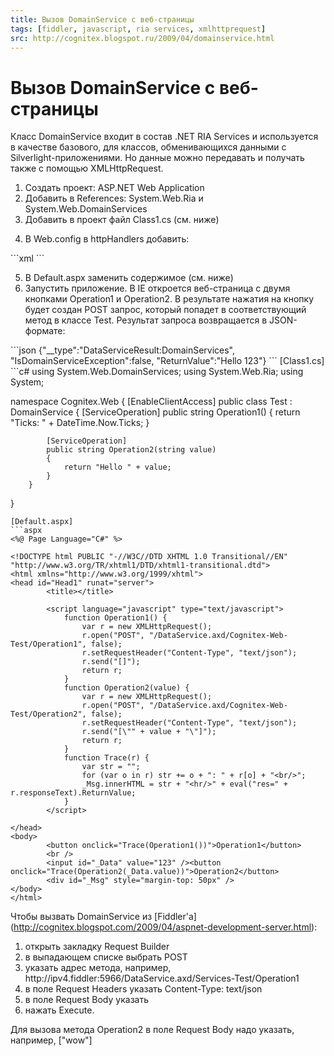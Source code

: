 ```yaml
---
title: Вызов DomainService с веб-страницы
tags: [fiddler, javascript, ria services, xmlhttprequest]
src: http://cognitex.blogspot.ru/2009/04/domainservice.html
---
```

# Вызов DomainService с веб-страницы
Класс DomainService входит в состав .NET RIA Services и используется в качестве базового, для классов, обменивающихся данными с Silverlight-приложениями. Но данные можно передавать и получать также с помощью XMLHttpRequest.
<ol>
  <li>Создать проект: ASP.NET Web Application</li>
  <li>Добавить в References: System.Web.Ria и System.Web.DomainServices</li>
  <li>Добавить в проект файл Class1.cs (см. ниже)</li>
</ol>
<ol start="4">
  <li>В Web.config в httpHandlers добавить:</li>
</ol>
  ```xml
  <add path="DataService.axd" verb="GET,POST" 
       type="System.Web.Ria.DataServiceFactory, System.Web.Ria, Version=2.0.0.0, Culture=neutral, PublicKeyToken=31BF3856AD364E35" 
       validate="false"/>
  ```
  <ol start="5">
  <li>В Default.aspx заменить содержимое (см. ниже)</li>
  <li>Запустить приложение. В IE откроется веб-страница с двумя кнопками Operation1 и Operation2. В результате нажатия на кнопку будет создан POST запрос, который попадет в соответствующий метод в классе Test.
  Результат запроса возвращается в JSON-формате:</li>
</ol>
```json
  {"__type":"DataServiceResult:DomainServices", "IsDomainServiceException":false, "ReturnValue":"Hello 123"}
```
[Class1.cs]
```c#
using System.Web.DomainServices;
using System.Web.Ria;
using System;

namespace Cognitex.Web
{
    	[EnableClientAccess]
    	public class Test : DomainService
    	{
        	[ServiceOperation]
        	public string Operation1()
        	{
            	return "Ticks: " + DateTime.Now.Ticks;
        	}

        	[ServiceOperation]
        	public string Operation2(string value)
        	{
            	return "Hello " + value;
        	}
    	}
}
```
[Default.aspx]
```aspx
<%@ Page Language="C#" %>

<!DOCTYPE html PUBLIC "-//W3C//DTD XHTML 1.0 Transitional//EN" "http://www.w3.org/TR/xhtml1/DTD/xhtml1-transitional.dtd">
<html xmlns="http://www.w3.org/1999/xhtml">
<head id="Head1" runat="server">
    	<title></title>

    	<script language="javascript" type="text/javascript">
        	function Operation1() {
            	var r = new XMLHttpRequest();
            	r.open("POST", "/DataService.axd/Cognitex-Web-Test/Operation1", false);
            	r.setRequestHeader("Content-Type", "text/json");
            	r.send("[]");
            	return r;
        	}
        	function Operation2(value) {
            	var r = new XMLHttpRequest();
            	r.open("POST", "/DataService.axd/Cognitex-Web-Test/Operation2", false);
            	r.setRequestHeader("Content-Type", "text/json");
            	r.send("[\"" + value + "\"]");
            	return r;
        	}
        	function Trace(r) {
            	var str = "";
            	for (var o in r) str += o + ": " + r[o] + "<br/>";
            	_Msg.innerHTML = str + "<hr/>" + eval("res=" + r.responseText).ReturnValue;
        	}
    	</script>

</head>
<body>
    	<button onclick="Trace(Operation1())">Operation1</button>
    	<br />
    	<input id="_Data" value="123" /><button onclick="Trace(Operation2(_Data.value))">Operation2</button>
    	<div id="_Msg" style="margin-top: 50px" />
</body>
</html>
```
Чтобы вызвать DomainService из [Fiddler'а] (http://cognitex.blogspot.com/2009/04/aspnet-development-server.html): 
<ol>
  <li>открыть закладку Request Builder</li>
  <li>в выпадающем списке выбрать POST</li>
  <li>указать адрес метода, например, http://ipv4.fiddler:5966/DataService.axd/Services-Test/Operation1</li>
  <li>в поле Request Headers указать Content-Type: text/json</li>
  <li>в поле Request Body указать</li>
  <li>нажать Execute.</li>
</ol>
Для вызова метода Operation2 в поле Request Body надо указать, например, ["wow"]





